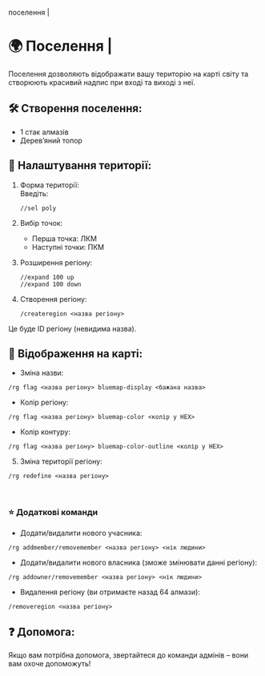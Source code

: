 поселення |

# 🌍 Поселення |

Поселення дозволяють відображати вашу територію на карті світу та створюють красивий надпис при вході та виході з неї.

## 🛠 Створення поселення:

- 1 стак алмазів
- Деревʼяний топор

## 📏 Налаштування території:

1. Форма території:  
    Введіть:
   ```
   //sel poly
   ```
2. Вибір точок:
   - Перша точка: ЛКМ
   - Наступні точки: ПКМ
3. Розширення регіону:

   ```shell
   //expand 100 up
   //expand 100 down
   ```

4. Створення регіону:

   ```
   /createregion <назва регіону>
   ```

Це буде ID регіону (невидима назва).

## 🎨 Відображення на карті:

- Зміна назви:

```
/rg flag <назва регіону> bluemap-display <бажана назва>
```

- Колір регіону:

```
/rg flag <назва регіону> bluemap-color <колір у HEX>
```

- Колір контуру:

```
/rg flag <назва регіону> bluemap-color-outline <колір у HEX>
```

5. Зміна території регіону:

```
/rg redefine <назва регіону>
```

<br/>

### ⭐️ Додаткові команди

- Додати/видалити нового учасника:

```
/rg addmember/removemember <назва регіону> <нік людини>
```

- Додати/видалити нового власника (зможе змінювати данні регіону):

```
/rg addowner/removemember <назва регіону> <нік людини>
```

- Видалення регіону (ви отримаєте назад 64 алмази):

```
/removeregion <назва регіону>
```

## ❓ Допомога:

Якщо вам потрібна допомога, звертайтеся до команди адмінів – вони вам охоче допоможуть!
